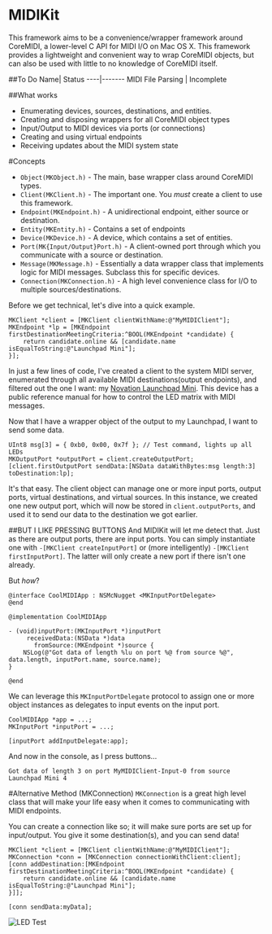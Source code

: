 MIDIKit
=======

This framework aims to be a convenience/wrapper framework around CoreMIDI, a lower-level C API for MIDI I/O on Mac OS X. This framework provides a lightweight and convenient way to wrap CoreMIDI objects, but can also be used with little to no knowledge of CoreMIDI itself.

##To Do
Name| Status
----|-------
MIDI File Parsing | Incomplete

##What works
- Enumerating devices, sources, destinations, and entities.
- Creating and disposing wrappers for all CoreMIDI object types
- Input/Output to MIDI devices via ports (or connections)
- Creating and using virtual endpoints
- Receiving updates about the MIDI system state

#Concepts
- `Object(MKObject.h)` - The main, base wrapper class around CoreMIDI types.
- `Client(MKClient.h)` - The important one. You *must* create a client to use this framework.
- `Endpoint(MKEndpoint.h)` - A unidirectional endpoint, either source or destination.
- `Entity(MKEntity.h)` - Contains a set of endpoints
- `Device(MKDevice.h)` - A device, which contains a set of entities.
- `Port(MK{Input/Output}Port.h)` - A client-owned port through which you communicate with a source or destination.
- `Message(MKMessage.h)` - Essentially a data wrapper class that implements logic for MIDI messages. Subclass this for specific devices.
- `Connection(MKConnection.h)` - A high level convenience class for I/O to multiple sources/destinations.

Before we get technical, let's dive into a quick example.
```objc
MKClient *client = [MKClient clientWithName:@"MyMIDIClient"];
MKEndpoint *lp = [MKEndpoint firstDestinationMeetingCriteria:^BOOL(MKEndpoint *candidate) {
    return candidate.online && [candidate.name isEqualToString:@"Launchpad Mini"];
}];
```

In just a few lines of code, I've created a client to the system MIDI server, enumerated through all available MIDI destinations(output endpoints), and filtered out the one I want: my [Novation Launchpad Mini](http://global.novationmusic.com/midi-controllers-digital-dj/launchpad-mini). This device has a public reference manual for how to control the LED matrix with MIDI messages.

Now that I have a wrapper object of the output to my Launchpad, I want to send some data.
```objc
UInt8 msg[3] = { 0xb0, 0x00, 0x7f }; // Test command, lights up all LEDs
MKOutputPort *outputPort = client.createOutputPort;
[client.firstOutputPort sendData:[NSData dataWithBytes:msg length:3] toDestination:lp];
```

It's that easy. The client object can manage one or more input ports, output ports, virtual destinations, and virtual sources. In this instance, we created one new output port, which will now be stored in `client.outputPorts`, and used it to send our data to the destination we got earlier.

##BUT I LIKE PRESSING BUTTONS
And MIDIKit will let me detect that. Just as there are output ports, there are input ports. You can simply instantiate one with `-[MKClient createInputPort]` or (more intelligently) `-[MKClient firstInputPort]`. The latter will only create a new port if there isn't one already.

But *how*?
```objc
@interface CoolMIDIApp : NSMcNugget <MKInputPortDelegate>
@end

@implementation CoolMIDIApp

- (void)inputPort:(MKInputPort *)inputPort
     receivedData:(NSData *)data
       fromSource:(MKEndpoint *)source {
    NSLog(@"Got data of length %lu on port %@ from source %@", data.length, inputPort.name, source.name);
}

@end
```

We can leverage this `MKInputPortDelegate` protocol to assign one or more object instances as delegates to input events on the input port.
```objc
CoolMIDIApp *app = ...;
MKInputPort *inputPort = ...;

[inputPort addInputDelegate:app];
```

And now in the console, as I press buttons...
```
Got data of length 3 on port MyMIDIClient-Input-0 from source Launchpad Mini 4
```

#Alternative Method (MKConnection)
`MKConnection` is a great high level class that will make your life easy when it comes to communicating with MIDI endpoints.

You can create a connection like so; it will make sure ports are set up for input/output. You give it some destination(s), and you can send data!
```objc
MKClient *client = [MKClient clientWithName:@"MyMIDIClient"];
MKConnection *conn = [MKConnection connectionWithClient:client];
[conn addDestination:[MKEndpoint firstDestinationMeetingCriteria:^BOOL(MKEndpoint *candidate) {
    return candidate.online && [candidate.name isEqualToString:@"Launchpad Mini"];
}]];

[conn sendData:myData];
```

![LED Test](https://i.cloudup.com/VKYR25uWJb.jpeg)